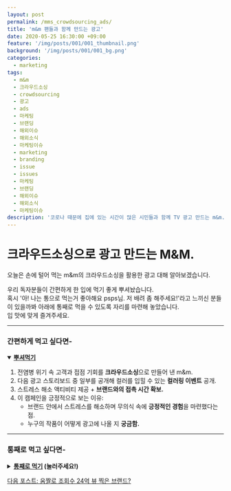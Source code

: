 ```yaml
---
layout: post
permalink: /mms_crowdsourcing_ads/
title: 'm&m 팬들과 함께 만드는 광고'
date: 2020-05-25 16:30:00 +09:00
feature: '/img/posts/001/001_thumbnail.png'
background: '/img/posts/001/001_bg.png'
categories:
  - marketing
tags:
  - m&m
  - 크라우드소싱
  - crowdsourcing
  - 광고
  - ads
  - 마케팅
  - 브랜딩
  - 해외이슈
  - 해외소식
  - 마케팅이슈
  - marketing
  - branding
  - issue
  - issues
  - 마케팅
  - 브랜딩
  - 해외이슈
  - 해외소식
  - 마케팅이슈
description: '코로나 때문에 집에 있는 시간이 많은 시민들과 함께 TV 광고 만드는 m&m.'
---
```



# 크라우드소싱으로 광고 만드는 M&M.
오늘은 손에 털어 먹는 m&m의 크라우드소싱을 활용한 광고 대해 알아보겠습니다.

우리 독자분들이 간편하게 한 입에 먹기 좋게 뿌셔놨습니다.<br>
혹시 '아! 나는 통으로 먹는거 좋아해요 psps님. 저 배려 좀 해주세요!'라고 느끼신 분들이 있을까봐 아래에 통째로 먹을 수 있도록 자리를 마련해 놓았습니다.<br>
입 맛에 맞게 즐겨주세요.
<hr class = 'hr_img'>

### 간편하게 먹고 싶다면-

<details open>
<summary><strong><u>뿌셔먹기</u></strong></summary>
<div markdown = "1">

1. 전염병 위기 속 고객과 접점 기회를 **크라우드소싱**으로 만들어 낸 m&m.
2. 다음 광고 스토리보드 중 일부를 공개해 컬러를 입힐 수 있는 **컬러링 이벤트** 공개.
3. 스트레스 해소 액티비티 제공 + **브랜드와의 접촉 시간 확보.**
4. 이 캠페인을 긍정적으로 보는 이유:
   - 브랜드 안에서 스트레스를 해소하며 무의식 속에 **긍정적인 경험**을 마련했다는 점.
   - 누구의 작품이 어떻게 광고에 나올 지 **궁금함.**

</div>
</details>
<hr class = 'hr_img'>

### 통째로 먹고 싶다면-

<details>
<summary><strong><u>통째로 먹기</u> (눌러주세요!)</strong></summary>
<div markdown = "1">
<br>

## 크라우드소싱이란?

크라우드소싱(crowdsourcing)은 기업활동의 전 과정에 소비자 또는 대중이 참여할 수 있도록 일부를 개방하고 참여자의 기여로 기업활동 능력이 향상되면 그 수익을 참여자와 공유하는 방법입니다. (*출처: 위키피디아*) 짧게 집단 지성을 이용하는 방법이라고 해석 가능하죠.



## 전염병 속 마케팅 현황

세계를 휘청거리게 만든 바이러스가 사람들을 집에 가둔지 이제 약 6개월이 지났습니다. 소비자들이 지갑이 닫히자 기업들의 딱 맞았던 바지가 헐렁해지다가 이젠 무릎까지 훌렁 벗겨질 기세라 허리띠를 졸라매고 있는데요. 어려운 상황이지만 집 안에 있기를 거부하는 시민들이 많은 미국에선 밖에 나가지 못하도록 동기부여(?)를 하는 브랜드들이 많습니다.

<img src='/img/posts/001/staythefuckhome.jpg' class = 'img_center' alt= "'staythefuckhome'책 읽어주는 사무엘 젝슨">*"집에 좀 있어라 ㅅㅂ"라는 동화책을 나긋나긋(?)하게  읽어주는 어머니 형님*

그 중 단순히 동기부여만 하는게 아닌 기회로 만드는 브랜드도 있습니다. **위기 속 고객과의 접점 기회를 늘리는** 다양한 크리에이티브 중 m&m의 크라우드소싱 광고 사례를 살펴보도록 하죠.



## 전염병 영향을 받은 간식 산업

전염병이 터지고 난 후 사람들은 건강과 음식 재료에 더욱 신경을 쓸 것 처럼 보였습니다. 그런데 올해 팹시의 매출 보고에 따르면 1분기 도리토스와 레이스와 같은 간식 매출이 8% 증가했다고 합니다. 집에 격리되자 쟁여놓고 먹을 수 있는 간식이 인기를 얻은 것이죠. 이럴 때 일수록 간식 브랜드들은 마케팅에 힘써야겠죠. 여러 브랜드 중 m&m의 크라우드소싱(집단지성) 광고가 눈에 띄어 가져와봤습니다. 제가 봤을 때 이번 광고는 감염예방 장려 캠페인 + 브랜드 참여도 상승이라는 두 마리 토끼를 붙잡을 수 있는 전략으로 보입니다.

## m&m의 마케팅 전략

![m&m 초코렛](/img/posts/001/mnm.jpg)

소문자 m이 그려진 동그란 바둑알 모양의 알록달록한 초코렛. 하나만 먹기 아쉬워 손에 탈탈 털어먹으면서 손바닥이 꺼매질 때 까지 먹는 그 초코렛, 바로 m&m. 맛은 물론 귀여운 캐릭터로 많은 팬들을 보유하고 있는데 sns계정을 보면 얼마나 많은 팬들이 있는지 알 수 있습니다.

![m&m sns 팔로워 수](/img/posts/001/mnm_snsfollower.png)

인스타그램 110만, 페이스북 99만, 트위터 11만 명.

<hr class = 'hr_img'>

## 컬러링 마케팅

집에만 있어 지루한 시간을 보내며 스트레스 받고 있는 팬들의 잠재된 예술 감각을 이끌어 낼 **'컬러링'** 캠페인을 시작. 단순히 색만 입히는 컬러링이 아닙니다. 광고의 스토리보드 중 일부를 참여자들에게 나눠주고 자기만의 스타일대로 색을 칠해 제출합니다. 그러면 6월에 방송될 m&m 광고에 본인이 색을 입힌 그 장면이 나오게 됩니다.

컬러링북은 아이, 성인 구분 없이 많은 사람들 혼자만의 시간에 몰입하면서 스트레스 해소하는 효과적인 액티비티로 알려져있습니다. 밑바탕이 그려져 있기 때문에 색에 대한 고민과 시간만 있다면 누구든 이쁜 그림을 완성할 수 있다는 것이 장점이죠. m&m의 컬러링 캠페인이 제 눈길을 잡은 이유가 여기에 있습니다. 첫째) m&m 제품과 캐릭터와 친해질 수 있는 **시간을 마련했다는 점**과  둘째) 제출하고 나면 **누구의 작품이 어떻게 광고에 나올 지 궁금**하게 만드는 캠페인이라는 점 때문이죠.



## 캠페인 참여자들의 의도

팬이 되었건 잠시 들린 사람이 되었건 컬러링 페이지에 들어온 사람의 목표는 두가지로 나눌 수 있겠습니다:


<img src='/img/posts/001/coloring.gif' class = 'img_center' alt = '흰 방에 형형색색 페인트 뿌리는 오마이걸'>

광고에 삽입되기 위해 예술혼 들이붓기, 2) 그냥 색칠하기.



## 컬러링 마케팅의 기대 효과

그런데 자기가 만들어낸 결과물이 광고에 삽입될 수 있도록 시간을 투자하든 그냥 색칠을 하든 브랜드와 머무는 시간이 자연스레 많아집니다. 그리고 이용자는 컬러링을 하며 스트레스를 풀 수 있는데 이는 m&m이라는 브랜드와의 경험이 무의식 속에 긍정적으로 자리잡는 역할까지 하죠.

이처럼 집에 머무는 사람들을 대상으로 하는 마케팅 캠페인은 다양한 브랜드들이 시도하고 있습니다.

<hr class= 'hr_img'>

## 그 외 다른 브랜드들의 마케팅

그 중 눈에 띄는 Hasbro의 #BringHomeTheFun.
<img src='/img/posts/001/hasbro.png' class = 'img_center' alt= 'hasbro 로고'>

'집에서 즐겨요'로 의역할 수 있겠죠?

![너프건으로 노는 모습](/img/posts/001/hasbro_nerf.jpg)

Hasbro는 bringhomethefun웹사이트를 만들어 장난감들로 어떤 재밌는 액티비티를 할 수 있는지 장난감을 가지고 노는 영상, 장난감으로 만든 단편 영화 등을 올려놨습니다. 집에만 있어 지루할 수 있는 가족들과 아이들에게 **'노는 법'을 알려주는 것**입니다. 그리고 노는 영상 아래에는 장난감 판매 목록이 있어 손쉽게 구매할 수 있는 랜딩페이지까지 구현해 스마트하게 소비자들을 매혹시키고 있습니다.

~~[m&m 컬러링 페이지](https://helpuscolor.mms.com/) 이 곳에 가면 누구나 참여할 수 있으며 2020년 5월 26일까지 제출 가능합니다.~~ (기간이 끝나서 그런지 웹페이지가 사라졌네요ㅜㅜ)

<hr class='hr_img'>

## 마무리

역사를 구분할 새로운 B.C and A.C, The World Before Corona and the World after.
전세계가 두려워하고 있는 전염병의 시대를 어떻게 극복할지 브랜드들의 행보가 궁금해집니다.

지금까지, 세상 마케팅 이슈를 뿌시고 다니는 PSPS였습니다.

</div>
</details>

[다음 포스트: 움짤로 조회수 24억 뷰 찍은 브랜드?](/absolut_using_gif_with_giphy)
